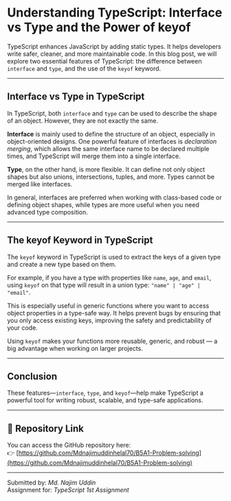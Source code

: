 # Understanding TypeScript: Interface vs Type and the Power of keyof

TypeScript enhances JavaScript by adding static types. It helps developers write safer, cleaner, and more maintainable code. In this blog post, we will explore two essential features of TypeScript: the difference between `interface` and `type`, and the use of the `keyof` keyword.

---

## Interface vs Type in TypeScript

In TypeScript, both `interface` and `type` can be used to describe the shape of an object. However, they are not exactly the same.

**Interface** is mainly used to define the structure of an object, especially in object-oriented designs. One powerful feature of interfaces is *declaration merging*, which allows the same interface name to be declared multiple times, and TypeScript will merge them into a single interface.

**Type**, on the other hand, is more flexible. It can define not only object shapes but also unions, intersections, tuples, and more. Types cannot be merged like interfaces.

In general, interfaces are preferred when working with class-based code or defining object shapes, while types are more useful when you need advanced type composition.

---

## The keyof Keyword in TypeScript

The `keyof` keyword in TypeScript is used to extract the keys of a given type and create a new type based on them.

For example, if you have a type with properties like `name`, `age`, and `email`, using `keyof` on that type will result in a union type: `"name" | "age" | "email"`.

This is especially useful in generic functions where you want to access object properties in a type-safe way. It helps prevent bugs by ensuring that you only access existing keys, improving the safety and predictability of your code.

Using `keyof` makes your functions more reusable, generic, and robust — a big advantage when working on larger projects.

---

## Conclusion

These features—`interface`, `type`, and `keyof`—help make TypeScript a powerful tool for writing robust, scalable, and type-safe applications.

---

## 🔗 Repository Link

You can access the GitHub repository here:  
👉 [https://github.com/Mdnajimuddinhelal70/B5A1-Problem-solving](https://github.com/Mdnajimuddinhelal70/B5A1-Problem-solving)

---


Submitted by: *Md. Najim Uddin*  
Assignment for: *TypeScript 1st Assignment*
